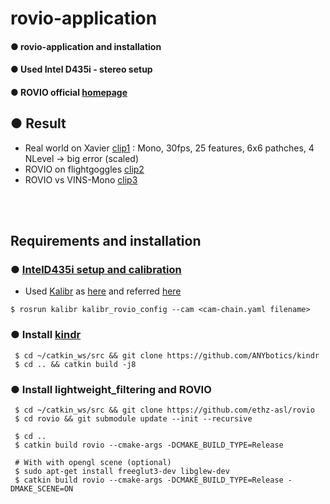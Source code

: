 # rovio-application
#### ● rovio-application and installation
#### ● Used Intel D435i - stereo setup
#### ● ROVIO official [homepage](https://github.com/ethz-asl/rovio)
## ● Result
+ Real world on Xavier [clip1](https://youtu.be/_o2KwT8jJN0) : Mono, 30fps, 25 features, 6x6 pathches, 4 NLevel -> big error (scaled)
+ ROVIO on flightgoggles [clip2](https://youtu.be/3Xgwi7k6css)
+ ROVIO vs VINS-Mono [clip3](https://youtu.be/n0N2qDcNcBQ)

<br><br>

## Requirements and installation

### ● [IntelD435i setup and calibration](https://github.com/engcang/VINS-application/tree/Intel-D435i)
  + Used [Kalibr](https://github.com/ethz-asl/kalibr) as [here](https://github.com/engcang/vins-application#-calibration--kalibr---synchronization-time-offset-extrinsic-parameter) and referred [here](https://support.stereolabs.com/hc/en-us/articles/360012749113-How-can-I-use-Kalibr-with-the-ZED-Mini-camera-in-ROS-)
  ~~~shell
  $ rosrun kalibr kalibr_rovio_config --cam <cam-chain.yaml filename>
  ~~~

### ● Install [kindr](https://github.com/ANYbotics/kindr)
 ~~~shell
  $ cd ~/catkin_ws/src && git clone https://github.com/ANYbotics/kindr
  $ cd .. && catkin build -j8
 ~~~

### ● Install lightweight_filtering and ROVIO
 ~~~shell
  $ cd ~/catkin_ws/src && git clone https://github.com/ethz-asl/rovio
  $ cd rovio && git submodule update --init --recursive

  $ cd ..
  $ catkin build rovio --cmake-args -DCMAKE_BUILD_TYPE=Release

  # With with opengl scene (optional)
  $ sudo apt-get install freeglut3-dev libglew-dev
  $ catkin build rovio --cmake-args -DCMAKE_BUILD_TYPE=Release -DMAKE_SCENE=ON
 ~~~
